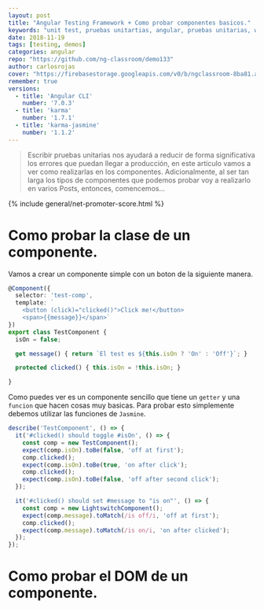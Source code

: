 ```yaml
---
layout: post
title: "Angular Testing Framework + Como probar componentes basicos."
keywords: "unit test, pruebas unitartias, angular, pruebas unitarias, webpack, jasmine, karma"
date: 2018-11-19
tags: [testing, demos]
categories: angular
repo: "https://github.com/ng-classroom/demo133"
author: carlosrojas
cover: "https://firebasestorage.googleapis.com/v0/b/ngclassroom-8ba81.appspot.com/o/posts%2F2018-11-13-%20Angular-Pruebas-Unitarias-Componentes%2Fcover.png?alt=media&token=b8401322-47bf-41d9-a470-85cddfa409f1"
remember: true
versions:
  - title: 'Angular CLI'
    number: '7.0.3'
  - title: 'karma'
    number: '1.7.1'
  - title: 'karma-jasmine'
    number: '1.1.2'
---
```


> Escribir pruebas unitarias nos ayudará a reducir de forma significativa los errores que puedan llegar a producción, en este articulo vamos a ver como realizarlas en los componentes. Adicionalmente, al ser tan larga los tipos de componentes que podemos probar voy a realizarlo en varios Posts, entonces, comencemos...

<!--summary-->

<amp-img width="1024" height="512" layout="responsive" src="https://firebasestorage.googleapis.com/v0/b/ngclassroom-8ba81.appspot.com/o/posts%2F2018-11-13-%20Angular-Pruebas-Unitarias-Componentes%2Fcover.png?alt=media&token=b8401322-47bf-41d9-a470-85cddfa409f1"></amp-img>

{% include general/net-promoter-score.html %}

# Como probar la clase de un componente.

Vamos a crear un componente simple con un boton de la siguiente manera.

```ts
@Component({
  selector: 'test-comp',
  template: `
    <button (click)="clicked()">Click me!</button>
    <span>{{message}}</span>`
})
export class TestComponent {
  isOn = false;

  get message() { return `El test es ${this.isOn ? 'On' : 'Off'}`; }

  protected clicked() { this.isOn = !this.isOn; }

}
```

Como puedes ver es un componente sencillo que tiene un `getter` y una `funcion` que hacen cosas muy basicas. Para probar esto simplemente debemos utilizar las funciones de `Jasmine`.


```ts
describe('TestComponent', () => {
  it('#clicked() should toggle #isOn', () => {
    const comp = new TestComponent();
    expect(comp.isOn).toBe(false, 'off at first');
    comp.clicked();
    expect(comp.isOn).toBe(true, 'on after click');
    comp.clicked();
    expect(comp.isOn).toBe(false, 'off after second click');
  });

  it('#clicked() should set #message to "is on"', () => {
    const comp = new LightswitchComponent();
    expect(comp.message).toMatch(/is off/i, 'off at first');
    comp.clicked();
    expect(comp.message).toMatch(/is on/i, 'on after clicked');
  });
});
```

# Como probar el DOM de un componente.